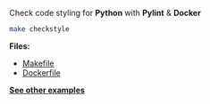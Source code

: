 Check code styling for **Python** with **Pylint** & **Docker** 

```bash
make checkstyle
```

**Files:**
* [Makefile](https://github.com/dailymotion/gazr/tree/master/examples/checkstyle_python_pylint/Makefile)
* [Dockerfile](https://github.com/dailymotion/gazr/tree/master/examples/checkstyle_python_pylint/Dockerfile)

**[See other examples](https://github.com/dailymotion/gazr/tree/master/examples)**

